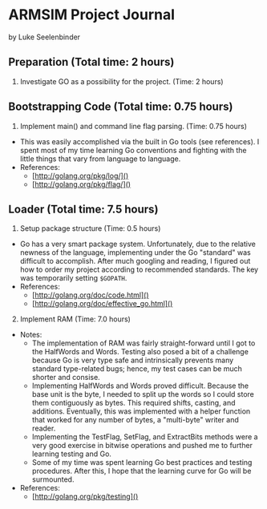 # ARMSIM Project Journal
  by Luke Seelenbinder

## Preparation (Total time: 2 hours)
1. Investigate GO as a possibility for the project. (Time: 2 hours)

## Bootstrapping Code (Total time: 0.75 hours)
1. Implement main() and command line flag parsing. (Time: 0.75 hours)
  - This was easily accomplished via the built in Go tools (see references).
  I spent most of my time learning Go conventions and fighting with the little
  things that vary from language to language.
  - References:
    - [http://golang.org/pkg/log/]()
    - [http://golang.org/pkg/flag/]()

## Loader (Total time: 7.5 hours)
1. Setup package structure (Time: 0.5 hours)
  - Go has a very smart package system. Unfortunately, due to the relative
    newness of the language, implementing under the Go "standard" was difficult
    to accomplish. After much googling and reading, I figured out how to order
    my project according to recommended standards. The key was temporarily
    setting `$GOPATH`.
  - References:
    - [http://golang.org/doc/code.html]()
    - [http://golang.org/doc/effective_go.html]()
2. Implement RAM (Time: 7.0 hours)
  - Notes:
    - The implementation of RAM was fairly straight-forward until I got to the
      HalfWords and Words. Testing also posed a bit of a challenge because Go is
      very type safe and intrinsically prevents many standard type-related bugs;
      hence, my test cases can be much shorter and consise.
    - Implementing HalfWords and Words proved difficult. Because the base unit is
      the byte, I needed to split up the words so I could store them
      contiguously as bytes. This required shifts, casting, and additions.
      Eventually, this was implemented with a helper function that worked for any
      number of bytes, a "multi-byte" writer and reader.
    - Implementing the TestFlag, SetFlag, and ExtractBits methods were a very
      good exercise in bitwise operations and pushed me to further learning
      testing and Go.
    - Some of my time was spent learning Go best practices and testing
      procedures. After this, I hope that the learning curve for Go will be
      surmounted.
  - References:
    - [http://golang.org/pkg/testing]()
